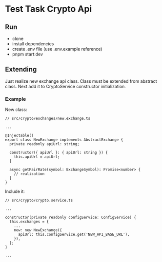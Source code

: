 # Test Task Crypto Api

## Run

- clone
- install dependencies
- create .env file (use .env.example reference)
- pnpm start:dev

## Extending

Just realize new exchange api class. Class must be extended from abstract class. Next add it to CryptoService constructor initialization.

### Example

New class:

```
// src/crypto/exchanges/new.exchange.ts

...

@Injectable()
export class NewExchange implements AbstractExchange {
  private readonly apiUrl: string;

  constructor({ apiUrl }: { apiUrl: string }) {
    this.apiUrl = apiUrl;
  }

  async getPairRate(symbol: ExchangeSymbol): Promise<number> {
    // realization
  }
}
```

Include it:

```
// src/crypto/crypto.service.ts

...

constructor(private readonly configService: ConfigService) {
  this.exchanges = {
    ...
    new: new NewExchange({
      apiUrl: this.configService.get('NEW_API_BASE_URL'),
    }),
  };
}

...
```